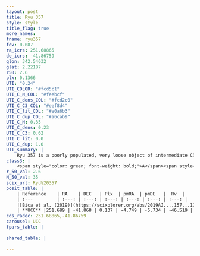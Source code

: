 ```yaml
---
layout: post
title: Ryu 357
style: style
title_flag: true
more_names: 
fname: ryu357
fov: 0.087
ra_icrs: 251.68865
de_icrs: -41.86759
glon: 342.54632
glat: 2.22187
r50: 2.6
plx: 0.1366
UTI: "0.24"
UTI_COLOR: "#fcd5c1"
UTI_C_N_COL: "#feebcf"
UTI_C_dens_COL: "#fcd2c0"
UTI_C_C3_COL: "#eef8d4"
UTI_C_lit_COL: "#e0a6b3"
UTI_C_dup_COL: "#a6cab9"
UTI_C_N: 0.35
UTI_C_dens: 0.23
UTI_C_C3: 0.62
UTI_C_lit: 0.0
UTI_C_dup: 1.0
UTI_summary: |
    Ryu 357 is a poorly populated, very loose object of intermediate C3 quality. It is rarely studied in the literature, with no articles listed in the last 6 years.
class3: |
    <span style="color: green; font-weight: bold;">A</span><span style="color: red; font-weight: bold;">C</span>
r_50_val: 2.6
N_50_val: 35
scix_url: Ryu%20357
posit_table: |
    | Reference    | RA    | DEC   | Plx  | pmRA  | pmDE   |  Rv  |
    | :---         | :---: | :---: | :---: | :---: | :---: | :---: |
    |[Bica et al. (2019)](https://scixplorer.org/abs/2019AJ....157...12B) | 251.679 | -41.874 | -- | -- | -- | -- |
    | **UCC** |251.689 | -41.868 | 0.137 | -4.749 | -5.734 | -46.519 | 
cds_radec: 251.68865,-41.86759
carousel: UCC
fpars_table: |
    
shared_table: |
    
---
```

